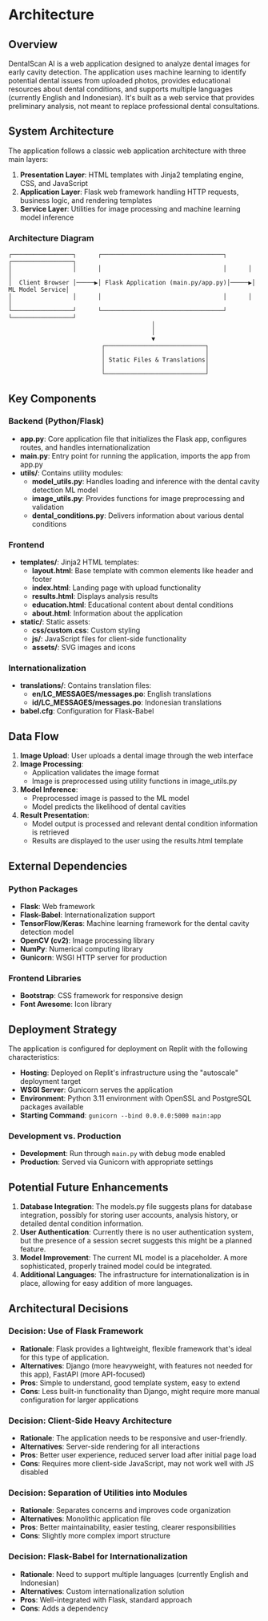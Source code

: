 # Architecture

## Overview

DentalScan AI is a web application designed to analyze dental images for early cavity detection. The application uses machine learning to identify potential dental issues from uploaded photos, provides educational resources about dental conditions, and supports multiple languages (currently English and Indonesian). It's built as a web service that provides preliminary analysis, not meant to replace professional dental consultations.

## System Architecture

The application follows a classic web application architecture with three main layers:

1. **Presentation Layer**: HTML templates with Jinja2 templating engine, CSS, and JavaScript
2. **Application Layer**: Flask web framework handling HTTP requests, business logic, and rendering templates
3. **Service Layer**: Utilities for image processing and machine learning model inference

### Architecture Diagram

```
┌─────────────────┐      ┌──────────────────────────────────┐      ┌─────────────────┐
│                 │      │                                  │      │                 │
│  Client Browser │─────▶│ Flask Application (main.py/app.py)│─────▶│ ML Model Service│
│                 │      │                                  │      │                 │
└─────────────────┘      └──────────────────────────────────┘      └─────────────────┘
                                        │
                                        │
                                        ▼
                          ┌────────────────────────────┐
                          │                            │
                          │ Static Files & Translations│
                          │                            │
                          └────────────────────────────┘
```

## Key Components

### Backend (Python/Flask)

- **app.py**: Core application file that initializes the Flask app, configures routes, and handles internationalization
- **main.py**: Entry point for running the application, imports the app from app.py
- **utils/**: Contains utility modules:
  - **model_utils.py**: Handles loading and inference with the dental cavity detection ML model
  - **image_utils.py**: Provides functions for image preprocessing and validation
  - **dental_conditions.py**: Delivers information about various dental conditions

### Frontend

- **templates/**: Jinja2 HTML templates:
  - **layout.html**: Base template with common elements like header and footer
  - **index.html**: Landing page with upload functionality
  - **results.html**: Displays analysis results
  - **education.html**: Educational content about dental conditions
  - **about.html**: Information about the application
- **static/**: Static assets:
  - **css/custom.css**: Custom styling
  - **js/**: JavaScript files for client-side functionality
  - **assets/**: SVG images and icons

### Internationalization

- **translations/**: Contains translation files:
  - **en/LC_MESSAGES/messages.po**: English translations
  - **id/LC_MESSAGES/messages.po**: Indonesian translations
- **babel.cfg**: Configuration for Flask-Babel

## Data Flow

1. **Image Upload**: User uploads a dental image through the web interface
2. **Image Processing**: 
   - Application validates the image format
   - Image is preprocessed using utility functions in image_utils.py
3. **Model Inference**:
   - Preprocessed image is passed to the ML model
   - Model predicts the likelihood of dental cavities
4. **Result Presentation**:
   - Model output is processed and relevant dental condition information is retrieved
   - Results are displayed to the user using the results.html template

## External Dependencies

### Python Packages
- **Flask**: Web framework
- **Flask-Babel**: Internationalization support
- **TensorFlow/Keras**: Machine learning framework for the dental cavity detection model
- **OpenCV (cv2)**: Image processing library
- **NumPy**: Numerical computing library
- **Gunicorn**: WSGI HTTP server for production

### Frontend Libraries
- **Bootstrap**: CSS framework for responsive design
- **Font Awesome**: Icon library

## Deployment Strategy

The application is configured for deployment on Replit with the following characteristics:

- **Hosting**: Deployed on Replit's infrastructure using the "autoscale" deployment target
- **WSGI Server**: Gunicorn serves the application
- **Environment**: Python 3.11 environment with OpenSSL and PostgreSQL packages available
- **Starting Command**: `gunicorn --bind 0.0.0.0:5000 main:app`

### Development vs. Production

- **Development**: Run through `main.py` with debug mode enabled
- **Production**: Served via Gunicorn with appropriate settings

## Potential Future Enhancements

1. **Database Integration**: The models.py file suggests plans for database integration, possibly for storing user accounts, analysis history, or detailed dental condition information.
2. **User Authentication**: Currently there is no user authentication system, but the presence of a session secret suggests this might be a planned feature.
3. **Model Improvement**: The current ML model is a placeholder. A more sophisticated, properly trained model could be integrated.
4. **Additional Languages**: The infrastructure for internationalization is in place, allowing for easy addition of more languages.

## Architectural Decisions

### Decision: Use of Flask Framework
- **Rationale**: Flask provides a lightweight, flexible framework that's ideal for this type of application.
- **Alternatives**: Django (more heavyweight, with features not needed for this app), FastAPI (more API-focused)
- **Pros**: Simple to understand, good template system, easy to extend
- **Cons**: Less built-in functionality than Django, might require more manual configuration for larger applications

### Decision: Client-Side Heavy Architecture
- **Rationale**: The application needs to be responsive and user-friendly.
- **Alternatives**: Server-side rendering for all interactions
- **Pros**: Better user experience, reduced server load after initial page load
- **Cons**: Requires more client-side JavaScript, may not work well with JS disabled

### Decision: Separation of Utilities into Modules
- **Rationale**: Separates concerns and improves code organization
- **Alternatives**: Monolithic application file
- **Pros**: Better maintainability, easier testing, clearer responsibilities
- **Cons**: Slightly more complex import structure

### Decision: Flask-Babel for Internationalization
- **Rationale**: Need to support multiple languages (currently English and Indonesian)
- **Alternatives**: Custom internationalization solution
- **Pros**: Well-integrated with Flask, standard approach
- **Cons**: Adds a dependency